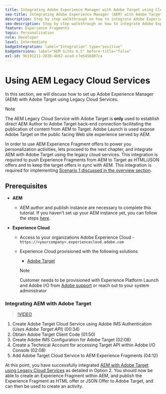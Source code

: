 ```yaml
---
title: Integrating Adobe Experience Manager with Adobe Target using Cloud Services
seo-title: Integrating Adobe Experience Manager (AEM) with Adobe Target using Legacy Cloud Services
description: Step by step walkthrough on how to integrate Adobe Experience Manager (AEM) with Adobe Target using AEM Cloud Service
seo-description: Step by step walkthrough on how to integrate Adobe Experience Manager (AEM) with Adobe Target using AEM Cloud Service
feature: Experience Fragments
topic: Personalization
role: Developer
level: Intermediate
badgeIntegration: label="Integration" type="positive"
badgeVersions: label="AEM Sites 6.5" before-title="false"
exl-id: 9b191211-2030-4b62-acad-c7eb45b807ca
---
```

# Using AEM Legacy Cloud Services

In this section, we will discuss how to set up Adobe Experience Manager (AEM) with Adobe Target using Legacy Cloud Services.

>[!NOTE]
>
> The AEM Legacy Cloud Service with Adobe Target is **only** used to establish direct AEM Author to Adobe Target back-end connection facilitating the publication of content from AEM to Target. Adobe Launch is used expose Adobe Target on the public facing Web site experience served by AEM.

In order to use AEM Experience Fragment offers to power you personalization activities, lets proceed to the next chapter, and integrate AEM with Adobe Target using the legacy cloud services. This integration is required to push Experience Fragments from AEM to Target as HTML/JSON offers and to keep the target offers in sync with AEM. This integration is required for implementing [Scenario 1 discussed in the overview section](./overview.md#personalization-using-aem-experience-fragment).

## Prerequisites

* **AEM**

  * AEM author and publish instance are necessary to complete this tutorial. If you haven't set up your AEM instance yet, you can follow the steps [here](./implementation.md#set-up-aem).

* **Experience Cloud**
  * Access to your organizations Adobe Experience Cloud - `https://<yourcompany>.experiencecloud.adobe.com`
  * Experience Cloud provisioned with the following solutions
    * [Adobe Target](https://experiencecloud.adobe.com)
  
    >[!NOTE]
    >
    > Customer needs to be provisioned with Experience Platform Launch and Adobe I/O from [Adobe support](https://helpx.adobe.com/contact/enterprise-support.ec.html) or reach out to your system administrator

### Integrating AEM with Adobe Target

>[!VIDEO](https://video.tv.adobe.com/v/28428?quality=12&learn=on)

1. Create Adobe Target Cloud Service using Adobe IMS Authentication (*Uses Adobe Target API*) (00:34)
2. Obtain Adobe Target Client Code (01:50)
3. Create Adobe IMS Configuration for Adobe Target (02:08)
4. Create a Technical Account for accessing Target API within Adobe I/O Console (02:08)
5. Add Adobe Target Cloud Service to AEM Experience Fragments (04:12)

At this point, you have successfully integrated [AEM with Adobe Target using Legacy Cloud Services](./using-aem-cloud-services.md#integrating-aem-target-options) as detailed in Option 2. You should now be able to create an Experience Fragment within AEM, and publish the Experience Fragment as HTML offer or JSON Offer to Adobe Target, and can then be used to create an activity.

